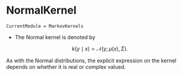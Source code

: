 # NormalKernel

```@meta
CurrentModule = MarkovKernels
```

* The Normal kernel is denoted by

```math
k(y\mid x) = \mathcal{N}(y ; \mu(x)  , \Sigma ).
```

As with the Normal distributions, the explicit expression on the kernel depends on whether it is real or complex valued.